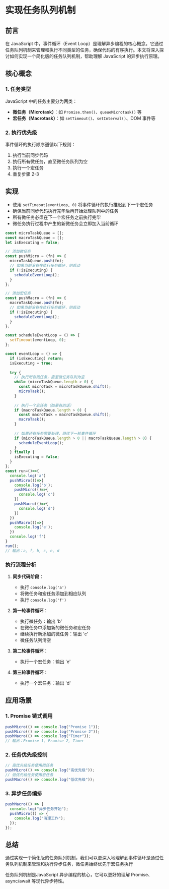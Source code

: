 # 实现任务队列机制

## 前言

在 JavaScript 中，事件循环（Event Loop）是理解异步编程的核心概念。它通过任务队列机制来管理和执行不同类型的任务，确保代码的有序执行。本文将深入探讨如何实现一个简化版的任务队列机制，帮助理解 JavaScript 的异步执行原理。

## 核心概念

### 1. 任务类型

JavaScript 中的任务主要分为两类：

- **微任务（Microtask）**：如 `Promise.then()`、`queueMicrotask()` 等
- **宏任务（Macrotask）**：如 `setTimeout()`、`setInterval()`、DOM 事件等

### 2. 执行优先级

事件循环的执行顺序遵循以下规则：

1. 执行当前同步代码
2. 执行所有微任务，直至微任务队列为空
3. 执行一个宏任务
4. 重复步骤 2-3

## 实现

- 使用 `setTimeout(eventLoop, 0)` 将事件循环的执行推迟到下一个宏任务
- 确保当前同步代码执行完毕后再开始处理队列中的任务
- 所有微任务必须在下一个宏任务之前执行完毕
- 微任务执行过程中产生的新微任务会立即加入当前循环

```javascript
const microTaskQueue = [];
const macroTaskQueue = [];
let isExecuting = false;

// 添加微任务
const pushMicro = (fn) => {
  microTaskQueue.push(fn);
  // 如果当前没有在执行任务循环，则启动
  if (!isExecuting) {
    scheduleEventLoop();
  }
};

// 添加宏任务
const pushMacro = (fn) => {
  macroTaskQueue.push(fn);
  // 如果当前没有在执行任务循环，则启动
  if (!isExecuting) {
    scheduleEventLoop();
  }
};

const scheduleEventLoop = () => {
  setTimeout(eventLoop, 0);
};

const eventLoop = () => {
  if (isExecuting) return;
  isExecuting = true;
  
  try {
    // 执行所有微任务，直至微任务队列为空
    while (microTaskQueue.length > 0) {
      const microTask = microTaskQueue.shift();
      microTask();
    }
    
    // 执行一个宏任务（如果有的话）
    if (macroTaskQueue.length > 0) {
      const macroTask = macroTaskQueue.shift();
      macroTask();
    }
    
    // 如果还有任务需要处理，继续下一轮事件循环
    if (microTaskQueue.length > 0 || macroTaskQueue.length > 0) {
      scheduleEventLoop();
    }
  } finally {
    isExecuting = false;
  }
};
const run=()=>{
  console.log('a')
  pushMicro(()=>{
    console.log('b');
    pushMicro(()=>{
      console.log('c')
    })
    pushMacro(()=>{
      console.log('d')
    })
  })
  pushMacro(()=>{
    console.log('e');
  })
  console.log('f')
}
run();
// 输出：a, f, b, c, e, d
```

### 执行流程分析

1. **同步代码阶段**：

   - 执行 `console.log('a')`
   - 将微任务和宏任务添加到相应队列
   - 执行 `console.log('f')`

2. **第一轮事件循环**：

   - 执行微任务：输出 'b'
   - 在微任务中添加新的微任务和宏任务
   - 继续执行新添加的微任务：输出 'c'
   - 微任务队列清空

3. **第二轮事件循环**：

   - 执行一个宏任务：输出 'e'

4. **第三轮事件循环**：
   - 执行一个宏任务：输出 'd'


## 应用场景

### 1. Promise 链式调用

```javascript
pushMicro(() => console.log("Promise 1"));
pushMicro(() => console.log("Promise 2"));
pushMacro(() => console.log("Timer"));
// 输出：Promise 1, Promise 2, Timer
```

### 2. 任务优先级控制

```javascript
// 高优先级任务使用微任务
pushMicro(() => console.log("高优先级"));
// 低优先级任务使用宏任务
pushMacro(() => console.log("低优先级"));
```

### 3. 异步任务编排

```javascript
pushMacro(() => {
  console.log("异步任务开始");
  pushMicro(() => {
    console.log("清理工作");
  });
});
```

## 总结

通过实现一个简化版的任务队列机制，我们可以更深入地理解到事件循环是通过任务队列机制来管理和执行异步任务，微任务始终优先于宏任务执行

任务队列机制是JavaScript 异步编程的核心，它可以更好的理解 Promise、async/await 等现代异步特性。
